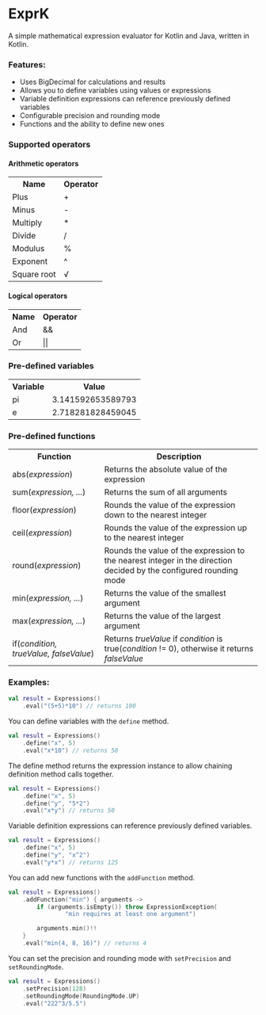 # ExprK
A simple mathematical expression evaluator for Kotlin and Java, written in Kotlin.

### Features:
* Uses BigDecimal for calculations and results
* Allows you to define variables using values or expressions
* Variable definition expressions can reference previously defined variables
* Configurable precision and rounding mode
* Functions and the ability to define new ones

### Supported operators
#### Arithmetic operators
<table>
    <tr>
        <th>Name</th>
        <th>Operator</th>
    </tr>
    <tr>
        <td>Plus</td>
        <td>+</td>
    </tr>
    <tr>
        <td>Minus</td>
        <td>-</td>
    </tr>
    <tr>
        <td>Multiply</td>
        <td>*</td>
    </tr>
    <tr>
        <td>Divide</td>
        <td>/</td>
    </tr>
    <tr>
        <td>Modulus</td>
        <td>%</td>
    </tr>
    <tr>
        <td>Exponent</td>
        <td>^</td>
    </tr>
    <tr>
        <td>Square root</td>
        <td>√</td>
    </tr>
</table>

#### Logical operators
<table>
    <tr>
        <th>Name</th>
        <th>Operator</th>
    </tr>
    <tr>
        <td>And</td>
        <td>&&</td>
    </tr>
    <tr>
        <td>Or</td>
        <td>||</td>
    </tr>
</table>

### Pre-defined variables
<table>
    <tr>
        <th>Variable</th>
        <th>Value</th>
    </tr>
    <tr>
        <td>pi</td>
        <td>3.141592653589793</td>
    </tr>
    <tr>
        <td>e</td>
        <td>2.718281828459045</td>
    </tr>
</table>

### Pre-defined functions
<table>
    <tr>
        <th>Function</th>
        <th>Description</th>
    </tr>
    <tr>
        <td>abs(<i>expression</i>)</td>
        <td>Returns the absolute value of the expression</td>
    </tr>
    <tr>
        <td>sum(<i>expression, ...</i>)</td>
        <td>Returns the sum of all arguments</td>
    </tr>
    <tr>
        <td>floor(<i>expression</i>)</td>
        <td>Rounds the value of the expression down to the nearest integer</td>
    </tr>
    <tr>
        <td>ceil(<i>expression</i>)</td>
        <td>Rounds the value of the expression up to the nearest integer</td>
    </tr>
    <tr>
        <td>round(<i>expression</i>)</td>
        <td>Rounds the value of the expression to the nearest integer in the direction decided by the configured rounding mode</td>
    </tr>
    <tr>
        <td>min(<i>expression, ...</i>)</td>
        <td>Returns the value of the smallest argument</td>
    </tr>
    <tr>
        <td>max(<i>expression, ...</i>)</td>
        <td>Returns the value of the largest argument</td>
    </tr>
    <tr>
        <td>if(<i>condition, trueValue, falseValue</i>)</td>
        <td>Returns <i>trueValue</i> if <i>condition</i> is true(<i>condition</i> != 0), otherwise it returns <i>falseValue</i></td>
    </tr>
</table>

### Examples:
````Kotlin
val result = Expressions()
    .eval("(5+5)*10") // returns 100
````
You can define variables with the `define` method.
````Kotlin
val result = Expressions()
    .define("x", 5)
    .eval("x*10") // returns 50
````
The define method returns the expression instance to allow chaining definition method calls together.
````Kotlin
val result = Expressions()
    .define("x", 5)
    .define("y", "5*2")
    .eval("x*y") // returns 50
````
Variable definition expressions can reference previously defined variables.
````Kotlin
val result = Expressions()
    .define("x", 5)
    .define("y", "x^2")
    .eval("y*x") // returns 125
````
You can add new functions with the `addFunction` method.
````kotlin
val result = Expressions()
    .addFunction("min") { arguments ->
        if (arguments.isEmpty()) throw ExpressionException(
                "min requires at least one argument")

        arguments.min()!!
    }
    .eval("min(4, 8, 16)") // returns 4
````
You can set the precision and rounding mode with `setPrecision` and `setRoundingMode`.
````Kotlin
val result = Expressions()
    .setPrecision(128)
    .setRoundingMode(RoundingMode.UP)
    .eval("222^3/5.5") 
````
